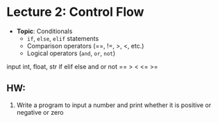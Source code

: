 # Lecture 2: Control Flow
- **Topic**: Conditionals
  - `if`, `else`, `elif` statements
  - Comparison operators (==, !=, >, <, etc.)
  - Logical operators (`and`, `or`, `not`)

input
int, float, str
if elif else
and or not
== > < <= >=

## HW:
1. Write a program to input a number and print whether it is positive or negative or zero